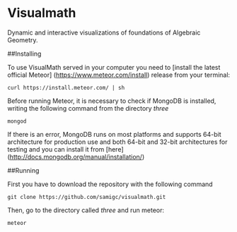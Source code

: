 # Visualmath
Dynamic and interactive visualizations of foundations of Algebraic Geometry.

##Installing 

To use VisualMath served in your computer you need to [install the latest official Meteor] (https://www.meteor.com/install) release from your terminal:

``` curl https://install.meteor.com/ | sh ```

Before running Meteor, it is necessary to check if MongoDB is installed, writing the following command from the directory *three*

``` mongod ```

If there is an error,  MongoDB runs on most platforms and supports 64-bit architecture for production use and both 64-bit and 32-bit architectures for testing and you can install it from [here] (http://docs.mongodb.org/manual/installation/)

##Running

First you have to download the repository with the following command

```git clone https://github.com/samigc/visualmath.git ```

Then, go to the directory called *three* and run meteor:

``` meteor ```
